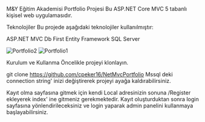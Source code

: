 M&Y Eğitim Akademisi Portfolio Projesi
Bu ASP.NET Core MVC 5 tabanlı kişisel web uygulamasıdır.

Teknolojiler
Bu projede aşağıdaki teknolojiler kullanılmıştır:

ASP.NET MVC
Db First
Entity Framework
SQL Server


![Portfolio2](https://github.com/cpeker16/NetMvcPortfolio/assets/119748061/3ec139d9-2a1e-46fb-a771-82003fdce5e0)
![Portfolio1](https://github.com/cpeker16/NetMvcPortfolio/assets/119748061/6d3952db-e87e-42b5-939b-cd03d1075637)

Kurulum ve Kullanma
Öncelikle projeyi klonlayın.

git clone https://github.com/cpeker16/NetMvcPortfolio Mssql deki connection string' inizi değiştirerek projeyi ayağa kaldırabilirsiniz.

Kayıt olma sayfasına gitmek için kendi Local adresinizin sonuna /Register ekleyerek index' ine gitmeniz gerekmektedir. Kayıt oluşturduktan sonra login sayfasına yönlendirileceksiniz ve login yaparak admin panelini kullanmaya başlayabilirsiniz.
